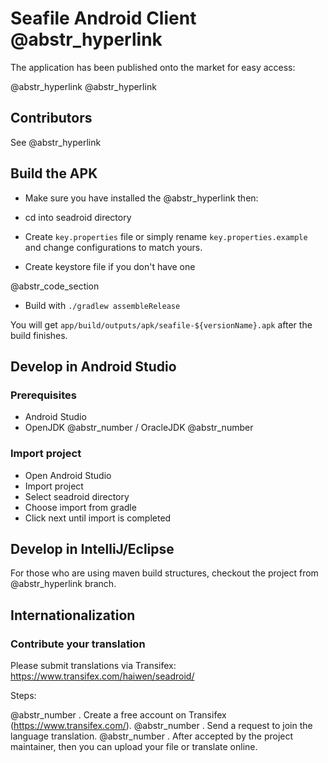 # Seafile Android Client @abstr_hyperlink 

The application has been published onto the market for easy access:

@abstr_hyperlink @abstr_hyperlink 

## Contributors

See @abstr_hyperlink 

## Build the APK

  * Make sure you have installed the @abstr_hyperlink then:

  * cd into seadroid directory

  * Create `key.properties` file or simply rename `key.properties.example` and change configurations to match yours.

  * Create keystore file if you don't have one

@abstr_code_section 

  * Build with `./gradlew assembleRelease`



You will get `app/build/outputs/apk/seafile-${versionName}.apk` after the build finishes.

## Develop in Android Studio

### Prerequisites

  * Android Studio
  * OpenJDK @abstr_number / OracleJDK @abstr_number 



### Import project

  * Open Android Studio
  * Import project
  * Select seadroid directory
  * Choose import from gradle
  * Click next until import is completed



## Develop in IntelliJ/Eclipse

For those who are using maven build structures, checkout the project from @abstr_hyperlink branch.

## Internationalization

### Contribute your translation

Please submit translations via Transifex: https://www.transifex.com/haiwen/seadroid/

Steps:

@abstr_number . Create a free account on Transifex (https://www.transifex.com/). @abstr_number . Send a request to join the language translation. @abstr_number . After accepted by the project maintainer, then you can upload your file or translate online.
